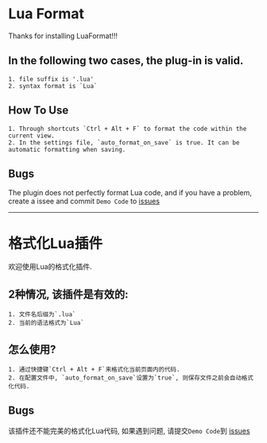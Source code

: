 # Lua Format

Thanks for installing LuaFormat!!!

## In the following two cases, the plug-in is valid.
    1. file suffix is '.lua'
    2. syntax format is `Lua`

## How To Use
    1. Through shortcuts `Ctrl + Alt + F` to format the code within the current view.
    2. In the settings file, `auto_format_on_save` is true. It can be automatic formatting when saving.

## Bugs

The plugin does not perfectly format Lua code, and if you have a problem, create a issee and commit `Demo Code` to [issues](https://github.com/floydawong/LuaFormat/issues)

--------------------------------------------------------------------------------
# 格式化Lua插件

欢迎使用Lua的格式化插件.

## 2种情况, 该插件是有效的:
    1. 文件名后缀为`.lua`
    2. 当前的语法格式为`Lua`

## 怎么使用?
    1. 通过快捷键`Ctrl + Alt + F`来格式化当前页面内的代码.
    2. 在配置文件中, `auto_format_on_save`设置为`true`, 则保存文件之前会自动格式化代码.

## Bugs

该插件还不能完美的格式化Lua代码, 如果遇到问题, 请提交`Demo Code`到 [issues](https://github.com/floydawong/LuaFormat/issues)
